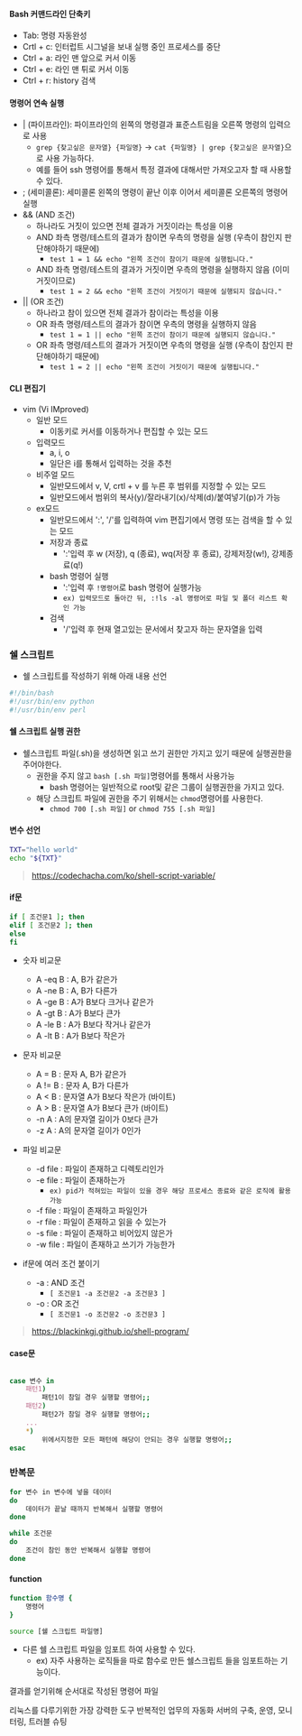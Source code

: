 
#### Bash 커맨드라인 단축키
- Tab: 명령 자동완성
- Crtl + c: 인터럽트 시그널을 보내 실행 중인 프로세스를 중단
- Ctrl + a: 라인 맨 앞으로 커서 이동
- Ctrl + e: 라인 맨 튀로 커서 이동
- Ctrl + r: history 검색

#### 명령어 연속 실행
- | (파이프라인): 파이프라인의 왼쪽의 명령결과 표준스트림을 오른쪽 명령의 입력으로 사용
  - `grep {찾고싶은 문자열} {파일명}` -> `cat {파일명} | grep {찾고싶은 문자열}`으로 사용 가능하다.
  - 예를 들어 ssh 명령어를 통해서 특정 결과에 대해서만 가져오고자 할 때 사용할 수 있다.
- ; (세미콜론): 세미콜론 왼쪽의 명령이 끝난 이후 이어서 세미콜론 오른쪽의 명령어 실행
- && (AND 조건)
  - 하나라도 거짓이 있으면 전체 결과가 거짓이라는 특성을 이용
  - AND 좌측 명령/테스트의 결과가 참이면 우측의 명령을 실행 (우측이 참인지 판단해야하기 때문에)
    - `test 1 = 1 && echo "왼쪽 조건이 참이기 때문에 실행됩니다."`
  - AND 좌측 명령/테스트의 결과가 거짓이면 우측의 명령을 실행하지 않음 (이미 거짓이므로)
    - `test 1 = 2 && echo "왼쪽 조건이 거짓이기 때문에 실행되지 않습니다."`
- || (OR 조건)
  - 하나라고 참이 있으면 전체 결과가 참이라는 특성을 이용
  - OR 좌측 명령/테스트의 결과가 참이면 우측의 명령을 실행하지 않음
    - `test 1 = 1 || echo "왼쪽 조건이 참이기 때문에 실행되지 않습니다."`
  - OR 좌측 명령/테스트의 결과가 거짓이면 우측의 명령을 실행 (우측이 참인지 판단해야하기 때문에) 
    - `test 1 = 2 || echo "왼쪽 조건이 거짓이기 때문에 실행됩니다."`


#### CLI 편집기

- vim (Vi IMproved)
  - 일반 모드
    - 이동키로 커서를 이동하거나 편집할 수 있는 모드
  - 입력모드
    - a, i, o
    - 일단은 i를 통해서 입력하는 것을 추천
  - 비주얼 모드
    - 일반모드에서 v, V, crtl + v 를 누른 후 범위를 지정할 수 있는 모드
    - 일반모드에서 범위의 복사(y)/잘라내기(x)/삭제(d)/붙여넣기(p)가 가능
  - ex모드
    - 일반모드에서 ':', '/'를 입력하여 vim 편집기에서 명령 또는 검색을 할 수 있는 모드
    - 저장과 종료
      - ':'입력 후 w (저장), q (종료), wq(저장 후 종료), 강제저장(w!), 강제종료(q!)
    - bash 명령어 실행
      - ':'입력 후 `!명령어`로 bash 명령어 실행가능
      - `ex) 입력모드로 돌아간 뒤, :!ls -al 명령어로 파일 및 폴더 리스트 확인 가능`
    - 검색
      - '/'입력 후 현재 열고있는 문서에서 찾고자 하는 문자열을 입력


### 쉘 스크립트

- 쉘 스크립트를 작성하기 위해 아래 내용 선언
```sh
#!/bin/bash
#!/usr/bin/env python
#!/usr/bin/env perl
```

#### 쉘 스크립트 실행 권한
- 쉘스크립트 파일(.sh)을 생성하면 읽고 쓰기 권한만 가지고 있기 때문에 실행권한을 주어야한다.
  - 권한을 주지 않고 `bash [.sh 파일]`명령어를 통해서 사용가능
    - bash 명령어는 일반적으로 root및 같은 그룹이 실행권한을 가지고 있다.
  - 해당 스크립트 파일에 권한을 주기 위해서는 `chmod`명령어를 사용한다.
    - `chmod 700 [.sh 파일]` or `chmod 755 [.sh 파일]`

#### 변수 선언
```sh
TXT="hello world"
echo "${TXT}"
```
> https://codechacha.com/ko/shell-script-variable/

#### if문

```sh
if [ 조건문1 ]; then
elif [ 조건문2 ]; then
else
fi
```
- 숫자 비교문
  - A -eq B : A, B가 같은가
  - A -ne B	: A, B가 다른가
  - A -ge B	: A가 B보다 크거나 같은가
  - A -gt B	: A가 B보다 큰가
  - A -le B	: A가 B보다 작거나 같은가
  - A -lt B	: A가 B보다 작은가

- 문자 비교문
  - A = B : 문자 A, B가 같은가
  - A != B : 문자 A, B가 다른가
  - A < B : 문자열 A가 B보다 작은가 (바이트)
  - A > B : 문자열 A가 B보다 큰가 (바이트)
  - -n A : A의 문자열 길이가 0보다 큰가
  - -z A : A의 문자열 길이가 0인가

- 파일 비교문
  - -d file : 파일이 존재하고 디렉토리인가
  - -e file : 파일이 존재하는가
    - `ex) pid가 적혀있는 파일이 있을 경우 해당 프로세스 종료와 같은 로직에 활용 가능`
  - -f file : 파일이 존재하고 파일인가
  - -r file : 파일이 존재하고 읽을 수 있는가
  - -s file : 파일이 존재하고 비어있지 않은가
  - -w file : 파일이 존재하고 쓰기가 가능한가

- if문에 여러 조건 붙이기
  - -a : AND 조건
    - `[ 조건문1 -a 조건문2 -a 조건문3 ]`
  - -o : OR 조건
    - `[ 조건문1 -o 조건문2 -o 조건문3 ]`


> https://blackinkgj.github.io/shell-program/


#### case문
```sh

case 변수 in
    패턴1)
        패턴1이 참일 경우 실행할 명령어;;
    패턴2)
        패턴2가 참일 경우 실행할 명령어;;
    ...
    *)
        위에서지정한 모든 패턴에 해당이 안되는 경우 실행할 명령어;;
esac
```

### 반복문

```sh
for 변수 in 변수에 넣을 데이터
do
    데이터가 끝날 때까지 반복해서 실행할 명령어
done

while 조건문
do
    조건이 참인 동안 반복해서 실행할 명령어
done
```

#### function

```sh
function 함수명 {
    명령어
}
```

```sh
source [쉘 스크립트 파일명]
```
- 다른 쉘 스크립트 파일을 임포트 하여 사용할 수 있다.
  - ex) 자주 사용하는 로직들을 따로 함수로 만든 쉘스크립트 들을 임포트하는 기능이다.



결과를 얻기위해 순서대로 작성된 명령어 파일

리눅스를 다루기위한 가장 강력한 도구
반복적인 업무의 자동화
서버의 구축, 운영, 모니터링, 트러블 슈팅